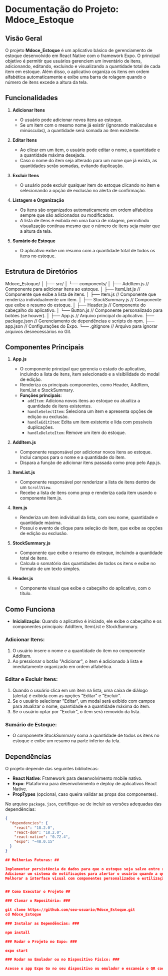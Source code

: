 # Documentação do Projeto: Mdoce_Estoque

## Visão Geral
O projeto **Mdoce_Estoque** é um aplicativo básico de gerenciamento de estoque desenvolvido em React Native com o framework Expo. O principal objetivo é permitir que usuários gerenciem um inventário de itens, adicionando, editando, excluindo e visualizando a quantidade total de cada item em estoque. Além disso, o aplicativo organiza os itens em ordem alfabética automaticamente e exibe uma barra de rolagem quando o número de itens excede a altura da tela.

## Funcionalidades

1. **Adicionar Itens**
   - O usuário pode adicionar novos itens ao estoque.
   - Se um item com o mesmo nome já existir (ignorando maiúsculas e minúsculas), a quantidade será somada ao item existente.

2. **Editar Itens**
   - Ao clicar em um item, o usuário pode editar o nome, a quantidade e a quantidade máxima desejada.
   - Caso o nome do item seja alterado para um nome que já exista, as quantidades serão somadas, evitando duplicação.

3. **Excluir Itens**
   - O usuário pode excluir qualquer item do estoque clicando no item e selecionando a opção de exclusão no alerta de confirmação.

4. **Listagem e Organização**
   - Os itens são organizados automaticamente em ordem alfabética sempre que são adicionados ou modificados.
   - A lista de itens é exibida em uma barra de rolagem, permitindo visualização contínua mesmo que o número de itens seja maior que a altura da tela.

5. **Sumário de Estoque**
   - O aplicativo exibe um resumo com a quantidade total de todos os itens no estoque.

## Estrutura de Diretórios

Mdoce_Estoque/
│
├── src/
│   └── components/
│       ├── AddItem.js          // Componente para adicionar itens ao estoque.
│       ├── ItemList.js         // Componente que exibe a lista de itens.
│       ├── Item.js             // Componente que renderiza individualmente um item.
│       ├── StockSummary.js     // Componente que exibe o resumo do estoque.
│       ├── Header.js           // Componente do cabeçalho do aplicativo.
│       └── Button.js           // Componente personalizado para botões (se houver).
│
├── App.js                       // Arquivo principal do aplicativo.
├── package.json                 // Gerenciamento de dependências e scripts do npm.
├── app.json                     // Configurações do Expo.
└── .gitignore                   // Arquivo para ignorar arquivos desnecessários no Git.

## Componentes Principais

1. **App.js**
   - O componente principal que gerencia o estado do aplicativo, incluindo a lista de itens, item selecionado e a visibilidade do modal de edição.
   - Renderiza os principais componentes, como Header, AddItem, ItemList e StockSummary.
   - **Funções principais**:
     - `addItem`: Adiciona novos itens ao estoque ou atualiza a quantidade de itens existentes.
     - `handleSelectItem`: Seleciona um item e apresenta opções de edição ou exclusão.
     - `handleEditItem`: Edita um item existente e lida com possíveis duplicações.
     - `handleDeleteItem`: Remove um item do estoque.

2. **AddItem.js**
   - Componente responsável por adicionar novos itens ao estoque. Inclui campos para o nome e a quantidade do item.
   - Dispara a função de adicionar itens passada como prop pelo App.js.

3. **ItemList.js**
   - Componente responsável por renderizar a lista de itens dentro de um `ScrollView`.
   - Recebe a lista de itens como prop e renderiza cada item usando o componente Item.js.

4. **Item.js**
   - Renderiza um item individual da lista, com seu nome, quantidade e quantidade máxima.
   - Possui o evento de clique para seleção do item, que exibe as opções de edição ou exclusão.

5. **StockSummary.js**
   - Componente que exibe o resumo do estoque, incluindo a quantidade total de itens.
   - Calcula o somatório das quantidades de todos os itens e exibe no formato de um texto simples.

6. **Header.js**
   - Componente visual que exibe o cabeçalho do aplicativo, com o título.

## Como Funciona

- **Inicialização**: Quando o aplicativo é iniciado, ele exibe o cabeçalho e os componentes principais: AddItem, ItemList e StockSummary.

### Adicionar Itens:
1. O usuário insere o nome e a quantidade do item no componente AddItem.
2. Ao pressionar o botão "Adicionar", o item é adicionado à lista e imediatamente organizado em ordem alfabética.

### Editar e Excluir Itens:
1. Quando o usuário clica em um item na lista, uma caixa de diálogo (alerta) é exibida com as opções "Editar" e "Excluir".
2. Se o usuário selecionar "Editar", um modal será exibido com campos para atualizar o nome, quantidade e a quantidade máxima do item.
3. Se o usuário optar por "Excluir", o item será removido da lista.

### Sumário de Estoque:
- O componente StockSummary soma a quantidade de todos os itens no estoque e exibe um resumo na parte inferior da tela.

## Dependências
O projeto depende das seguintes bibliotecas:

- **React Native**: Framework para desenvolvimento mobile nativo.
- **Expo**: Plataforma para desenvolvimento e deploy de aplicativos React Native.
- **PropTypes** (opcional, caso queira validar as props dos componentes).

No arquivo `package.json`, certifique-se de incluir as versões adequadas das dependências:

```json
{
  "dependencies": {
    "react": "18.2.0",
    "react-dom": "18.2.0",
    "react-native": "0.72.4",
    "expo": "~48.0.15"
  }
}

## Melhorias Futuras: ##

Implementar persistência de dados para que o estoque seja salvo entre reinicializações do aplicativo, utilizando AsyncStorage ou uma base de dados como Firebase.
Adicionar um sistema de notificações para alertar o usuário quando a quantidade de um item atingir ou exceder a quantidade máxima desejada.
Melhorar a interface visual com componentes personalizados e estilização aprimorada.


## Como Executar o Projeto ##

### Clonar o Repositório: ###

git clone https://github.com/seu-usuario/Mdoce_Estoque.git
cd Mdoce_Estoque

### Instalar as Dependências: ###

npm install

### Rodar o Projeto no Expo: ###

expo start

### Rodar no Emulador ou no Dispositivo Físico: ###

Acesse o app Expo Go no seu dispositivo ou emulador e escaneie o QR code exibido no terminal ou na janela do navegador.
